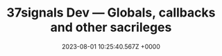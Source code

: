 ---
title: "37signals Dev — Globals, callbacks and other sacrileges"
link: "https://dev.37signals.com/globals-callbacks-and-other-sacrileges/"
date: "2023-08-01 10:25:40.567Z +0000"
description: "Maximalist positions are a thing in our industry. Take a technique, outline its drawbacks, extrapolate you can’t use it under any circumstance, and ban it forever. We are lucky that Rails embraces exactly the opposite mindset as one if its pillars."
category: "rails"
---
